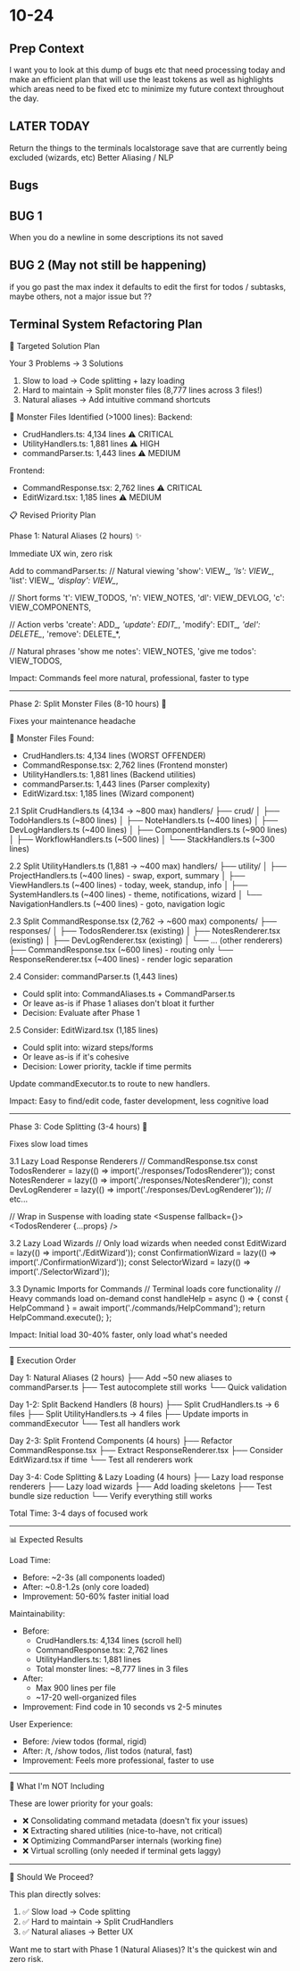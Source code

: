 # 10-24
## Prep Context
  I want you to look at this dump of bugs etc that need processing today and make an efficient plan that will use the least tokens as well as highlights which areas need to be
  fixed etc to minimize my future context throughout the day.

## LATER TODAY
Return the things to the terminals localstorage save that are currently being excluded (wizards, etc)
Better Aliasing / NLP

## Bugs

## BUG 1
When you do a newline in some descriptions its not saved

## BUG 2 (May not still be happening)
if you go past the max index it defaults to edit the first for todos / subtasks, maybe others, not a major issue but ??

## Terminal System Refactoring Plan
🎯 Targeted Solution Plan

  Your 3 Problems → 3 Solutions

  1. Slow to load → Code splitting + lazy loading
  2. Hard to maintain → Split monster files (8,777 lines across 3 files!)
  3. Natural aliases → Add intuitive command shortcuts

  🚨 Monster Files Identified (>1000 lines):
  Backend:
  - CrudHandlers.ts: 4,134 lines ⚠️ CRITICAL
  - UtilityHandlers.ts: 1,881 lines ⚠️ HIGH
  - commandParser.ts: 1,443 lines ⚠️ MEDIUM

  Frontend:
  - CommandResponse.tsx: 2,762 lines ⚠️ CRITICAL
  - EditWizard.tsx: 1,185 lines ⚠️ MEDIUM

  📋 Revised Priority Plan

  Phase 1: Natural Aliases (2 hours) ✨

  Immediate UX win, zero risk

  Add to commandParser.ts:
  // Natural viewing
  'show': VIEW_*,
  'ls': VIEW_*,
  'list': VIEW_*,
  'display': VIEW_*,

  // Short forms
  't': VIEW_TODOS,
  'n': VIEW_NOTES,
  'dl': VIEW_DEVLOG,
  'c': VIEW_COMPONENTS,

  // Action verbs
  'create': ADD_*,
  'update': EDIT_*,
  'modify': EDIT_*,
  'del': DELETE_*,
  'remove': DELETE_*,

  // Natural phrases
  'show me notes': VIEW_NOTES,
  'give me todos': VIEW_TODOS,

  Impact: Commands feel more natural, professional, faster to type

  ---
  Phase 2: Split Monster Files (8-10 hours) 🔧

  Fixes your maintenance headache

  🎯 Monster Files Found:
  - CrudHandlers.ts: 4,134 lines (WORST OFFENDER)
  - CommandResponse.tsx: 2,762 lines (Frontend monster)
  - UtilityHandlers.ts: 1,881 lines (Backend utilities)
  - commandParser.ts: 1,443 lines (Parser complexity)
  - EditWizard.tsx: 1,185 lines (Wizard component)

  2.1 Split CrudHandlers.ts (4,134 → ~800 max)
  handlers/
    ├── crud/
    │   ├── TodoHandlers.ts       (~800 lines)
    │   ├── NoteHandlers.ts       (~400 lines)
    │   ├── DevLogHandlers.ts     (~400 lines)
    │   ├── ComponentHandlers.ts  (~900 lines)
    │   ├── WorkflowHandlers.ts   (~500 lines)
    │   └── StackHandlers.ts      (~300 lines)

  2.2 Split UtilityHandlers.ts (1,881 → ~400 max)
  handlers/
    ├── utility/
    │   ├── ProjectHandlers.ts    (~400 lines) - swap, export, summary
    │   ├── ViewHandlers.ts       (~400 lines) - today, week, standup, info
    │   ├── SystemHandlers.ts     (~400 lines) - theme, notifications, wizard
    │   └── NavigationHandlers.ts (~400 lines) - goto, navigation logic

  2.3 Split CommandResponse.tsx (2,762 → ~600 max)
  components/
    ├── responses/
    │   ├── TodosRenderer.tsx     (existing)
    │   ├── NotesRenderer.tsx     (existing)
    │   ├── DevLogRenderer.tsx    (existing)
    │   └── ... (other renderers)
    ├── CommandResponse.tsx       (~600 lines) - routing only
    └── ResponseRenderer.tsx      (~400 lines) - render logic separation

  2.4 Consider: commandParser.ts (1,443 lines)
  - Could split into: CommandAliases.ts + CommandParser.ts
  - Or leave as-is if Phase 1 aliases don't bloat it further
  - Decision: Evaluate after Phase 1

  2.5 Consider: EditWizard.tsx (1,185 lines)
  - Could split into: wizard steps/forms
  - Or leave as-is if it's cohesive
  - Decision: Lower priority, tackle if time permits

  Update commandExecutor.ts to route to new handlers.

  Impact: Easy to find/edit code, faster development, less cognitive load

  ---
  Phase 3: Code Splitting (3-4 hours) 🚀

  Fixes slow load times

  3.1 Lazy Load Response Renderers
  // CommandResponse.tsx
  const TodosRenderer = lazy(() => import('./responses/TodosRenderer'));
  const NotesRenderer = lazy(() => import('./responses/NotesRenderer'));
  const DevLogRenderer = lazy(() => import('./responses/DevLogRenderer'));
  // etc...

  // Wrap in Suspense with loading state
  <Suspense fallback={<LoadingSkeleton />}>
    <TodosRenderer {...props} />
  </Suspense>

  3.2 Lazy Load Wizards
  // Only load wizards when needed
  const EditWizard = lazy(() => import('./EditWizard'));
  const ConfirmationWizard = lazy(() => import('./ConfirmationWizard'));
  const SelectorWizard = lazy(() => import('./SelectorWizard'));

  3.3 Dynamic Imports for Commands
  // Terminal loads core functionality
  // Heavy commands load on-demand
  const handleHelp = async () => {
    const { HelpCommand } = await import('./commands/HelpCommand');
    return HelpCommand.execute();
  };

  Impact: Initial load 30-40% faster, only load what's needed

  ---
  🎯 Execution Order

  Day 1: Natural Aliases (2 hours)
         ├── Add ~50 new aliases to commandParser.ts
         ├── Test autocomplete still works
         └── Quick validation

  Day 1-2: Split Backend Handlers (8 hours)
           ├── Split CrudHandlers.ts → 6 files
           ├── Split UtilityHandlers.ts → 4 files
           ├── Update imports in commandExecutor
           └── Test all handlers work

  Day 2-3: Split Frontend Components (4 hours)
           ├── Refactor CommandResponse.tsx
           ├── Extract ResponseRenderer.tsx
           ├── Consider EditWizard.tsx if time
           └── Test all renderers work

  Day 3-4: Code Splitting & Lazy Loading (4 hours)
           ├── Lazy load response renderers
           ├── Lazy load wizards
           ├── Add loading skeletons
           ├── Test bundle size reduction
           └── Verify everything still works

  Total Time: 3-4 days of focused work

  ---
  📊 Expected Results

  Load Time:

  - Before: ~2-3s (all components loaded)
  - After: ~0.8-1.2s (only core loaded)
  - Improvement: 50-60% faster initial load

  Maintainability:

  - Before:
    - CrudHandlers.ts: 4,134 lines (scroll hell)
    - CommandResponse.tsx: 2,762 lines
    - UtilityHandlers.ts: 1,881 lines
    - Total monster lines: ~8,777 lines in 3 files
  - After:
    - Max 900 lines per file
    - ~17-20 well-organized files
  - Improvement: Find code in 10 seconds vs 2-5 minutes

  User Experience:

  - Before: /view todos (formal, rigid)
  - After: /t, /show todos, /list todos (natural, fast)
  - Improvement: Feels more professional, faster to use

  ---
  🚨 What I'm NOT Including

  These are lower priority for your goals:
  - ❌ Consolidating command metadata (doesn't fix your issues)
  - ❌ Extracting shared utilities (nice-to-have, not critical)
  - ❌ Optimizing CommandParser internals (working fine)
  - ❌ Virtual scrolling (only needed if terminal gets laggy)

  ---
  🤔 Should We Proceed?

  This plan directly solves:
  1. ✅ Slow load → Code splitting
  2. ✅ Hard to maintain → Split CrudHandlers
  3. ✅ Natural aliases → Better UX

  Want me to start with Phase 1 (Natural Aliases)? It's the quickest win and zero risk.